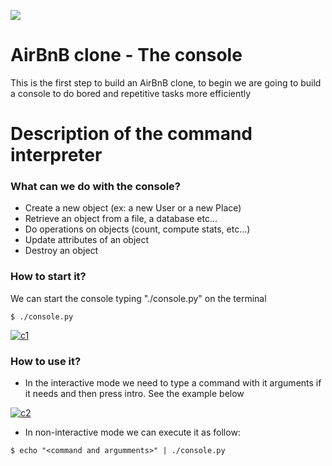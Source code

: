 ![](https://i.ibb.co/9TBvpkt/hbnb.png)
# AirBnB clone - The console
This is the first step to build an AirBnB clone, to begin we are going to build a console to do bored and repetitive tasks more efficiently


# Description of the command interpreter
### What can we do with the console?
  - Create a new object (ex: a new User or a new Place)
  - Retrieve an object from a file, a database etc…
  - Do operations on objects (count, compute stats, etc…)
  - Update attributes of an object
  - Destroy an object
 
 
### How to start it?
We can start the console typing "./console.py" on the terminal

`$ ./console.py`

<a href="https://imgbb.com/"><img src="https://i.ibb.co/x8Mjys8/c1.png" alt="c1" border="0"></a>

### How to use it?
- In the interactive mode we need to type a command with it arguments if it needs and then press intro. See the example below

<a href="https://ibb.co/RQ41dh4"><img src="https://i.ibb.co/MP5bQ85/c2.png" alt="c2" border="0"></a>

- In non-interactive mode we can execute it as follow:

`$ echo "<command and argumments>" | ./console.py`